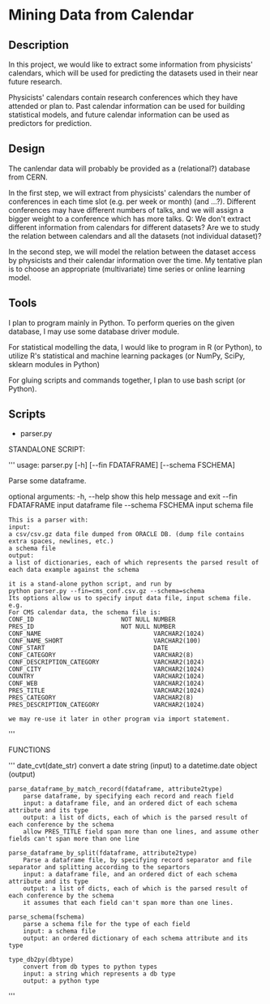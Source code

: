 Mining Data from Calendar
=============

Description
-------------


In this project, we would like to extract some information from physicists' calendars, which will be used for predicting the datasets used in their near future research.

Physicists' calendars contain research conferences which they have attended or plan to. Past calendar information can be used for building statistical models, and future calendar information can be used as predictors for prediction.

Design
-------------

The canlendar data will probably be provided as a (relational?) database from CERN.

In the first step, we will extract from physicists' calendars the number of conferences in each time slot (e.g. per week or month) (and ...?).
Different conferences may have different numbers of talks, and we will assign a bigger weight to a conference which has more talks.
Q:
We don't extract different information from calendars for different datasets?
Are we to study the relation between calendars and all the datasets (not individual dataset)?

In the second step, we will model the relation between the dataset access by physicists and their calendar information over the time. My tentative plan is to choose an appropriate (multivariate) time series or online learning model.

Tools
-------------

I plan to program mainly in Python. To perform queries on the given database, I may use some database driver module.

For statistical modelling the data, I would like to program in R (or Python), to utilize R's statistical and machine learning packages (or NumPy, SciPy, sklearn modules in Python)

For gluing scripts and commands together, I plan to use bash script (or Python).

Scripts
-------------

* parser.py

STANDALONE SCRIPT:

'''
usage: parser.py [-h] [--fin FDATAFRAME] [--schema FSCHEMA]

Parse some dataframe.

optional arguments:
  -h, --help        show this help message and exit
  --fin FDATAFRAME  input dataframe file
  --schema FSCHEMA  input schema file


    This is a parser with:
    input:
    a csv/csv.gz data file dumped from ORACLE DB. (dump file contains extra spaces, newlines, etc.)
    a schema file
    output:
    a list of dictionaries, each of which represents the parsed result of each data example against the schema
    
    it is a stand-alone python script, and run by
    python parser.py --fin=cms_conf.csv.gz --schema=schema 
    Its options allow us to specify input data file, input schema file.
    e.g.
    For CMS calendar data, the schema file is:
    CONF_ID                        NOT NULL NUMBER
    PRES_ID                        NOT NULL NUMBER
    CONF_NAME                               VARCHAR2(1024)
    CONF_NAME_SHORT                         VARCHAR2(100)
    CONF_START                              DATE
    CONF_CATEGORY                           VARCHAR2(8)
    CONF_DESCRIPTION_CATEGORY               VARCHAR2(1024)
    CONF_CITY                               VARCHAR2(1024)
    COUNTRY                                 VARCHAR2(1024)
    CONF_WEB                                VARCHAR2(1024)
    PRES_TITLE                              VARCHAR2(1024)
    PRES_CATEGORY                           VARCHAR2(8)
    PRES_DESCRIPTION_CATEGORY               VARCHAR2(1024)
    
    we may re-use it later in other program via import statement.
'''

FUNCTIONS

'''
    date_cvt(date_str)
        convert a date string (input) to a datetime.date object (output)
    
    parse_dataframe_by_match_record(fdataframe, attribute2type)
        parse dataframe, by specifying each record and reach field
        input: a dataframe file, and an ordered dict of each schema attribute and its type
        output: a list of dicts, each of which is the parsed result of each conference by the schema
        allow PRES_TITLE field span more than one lines, and assume other fields can't span more than one line
    
    parse_dataframe_by_split(fdataframe, attribute2type)
        Parse a dataframe file, by specifying record separator and file separator and splitting according to the separtors
        input: a dataframe file, and an ordered dict of each schema attribute and its type
        output: a list of dicts, each of which is the parsed result of each conference by the schema
        it assumes that each field can't span more than one lines.
    
    parse_schema(fschema)
        parse a schema file for the type of each field
        input: a schema file
        output: an ordered dictionary of each schema attribute and its type
    
    type_db2py(dbtype)
        convert from db types to python types
        input: a string which represents a db type
        output: a python type
'''
